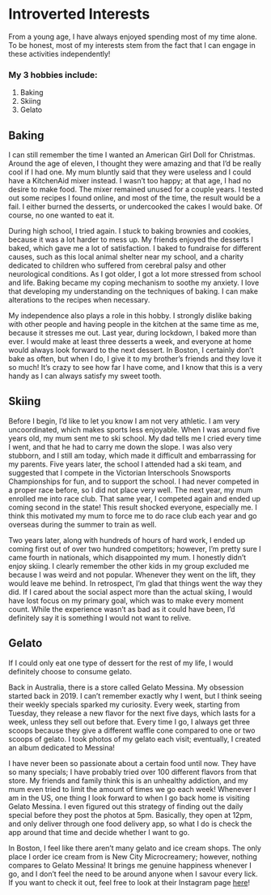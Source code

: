 # Introverted Interests
From a young age, I have always enjoyed spending most of my time alone. To be honest, most of my interests stem from the fact that I can engage in these activities independently!

### My 3 hobbies include:
1. Baking
2. Skiing
3. Gelato

## Baking 

I can still remember the time I wanted an American Girl Doll for Christmas. Around the age of eleven, I thought they were amazing and that I’d be really cool if I had one. My mum bluntly said that they were useless and I could have a KitchenAid mixer instead. I wasn’t too happy; at that age, I had no desire to make food. The mixer remained unused for a couple years. I tested out some recipes I found online, and most of the time, the result would be a fail. I either burned the desserts, or undercooked the cakes I would bake. Of course, no one wanted to eat it. 

During high school, I tried again. I stuck to baking brownies and cookies, because it was a lot harder to mess up. My friends enjoyed the desserts I baked, which gave me a lot of satisfaction. I baked to fundraise for different causes, such as this local animal shelter near my school, and a charity dedicated to children who suffered from cerebral palsy and other neurological conditions. As I got older, I got a lot more stressed from school and life. Baking became my coping mechanism to soothe my anxiety. I love that developing my understanding on the techniques of baking. I can make alterations to the recipes when necessary. 

My independence also plays a role in this hobby. I strongly dislike baking with other people and having people in the kitchen at the same time as me, because it stresses me out. Last year, during lockdown, I baked more than ever. I would make at least three desserts a week, and everyone at home would always look forward to the next dessert. In Boston, I certainly don’t bake as often, but when I do, I give it to my brother’s friends and they love it so much! It’s crazy to see how far I have come, and I know that this is a very handy as I can always satisfy my sweet tooth.


## Skiing

Before I begin, I’d like to let you know I am not very athletic. I am very uncoordinated, which makes sports less enjoyable. When I was around five years old, my mum sent me to ski school. My dad tells me I cried every time I went, and that he had to carry me down the slope. I was also very stubborn, and I still am today, which made it difficult and embarrassing for my parents. Five years later, the school I attended had a ski team, and suggested that I compete in the Victorian Interschools Snowsports Championships for fun, and to support the school. I had never competed in a proper race before, so I did not place very well. The next year, my mum enrolled me into race club. That same year, I competed again and ended up coming second in the state! This result shocked everyone, especially me. I think this motivated my mum to force me to do race club each year and go overseas during the summer to train as well. 

Two years later, along with hundreds of hours of hard work, I ended up coming first out of over two hundred competitors; however, I’m pretty sure I came fourth in nationals, which disappointed my mum. I honestly didn’t enjoy skiing. I clearly remember the other kids in my group excluded me because I was weird and not popular. Whenever they went on the lift, they would leave me behind. In retrospect, I’m glad that things went the way they did. If I cared about the social aspect more than the actual skiing, I would have lost focus on my primary goal, which was to make every moment count. While the experience wasn’t as bad as it could have been, I’d definitely say it is something I would not want to relive.


## Gelato


If I could only eat one type of dessert for the rest of my life, I would definitely choose to consume gelato.

Back in Australia, there is a store called Gelato Messina. My obsession started back in 2019. I can’t remember exactly why I went, but I think seeing their weekly specials sparked my curiosity. Every week, starting from Tuesday, they release a new flavor for the next five days, which lasts for a week, unless they sell out before that. Every time I go, I always get three scoops because they give a different waffle cone compared to one or two scoops of gelato. I took photos of my gelato each visit; eventually, I created an album dedicated to Messina!

I have never been so passionate about a certain food until now. They have so many specials; I have probably tried over 100 different flavors from that store. My friends and family think this is an unhealthy addiction, and my mum even tried to limit the amount of times we go each week! Whenever I am in the US, one thing I look forward to when I go back home is visiting Gelato Messina. I even figured out this strategy of finding out the daily special before they post the photos at 5pm. Basically, they open at 12pm, and only deliver through one food delivery app, so what I do is check the app around that time and decide whether I want to go. 

In Boston, I feel like there aren’t many gelato and ice cream shops. The only place I order ice cream from is New City Microcreamery; however, nothing compares to Gelato Messina! It brings me genuine happiness whenever I go, and I don’t feel the need to be around anyone when I savour every lick. If you want to check it out, feel free to look at their Instagram page [here](https://www.instagram.com/gelatomessina/)!



